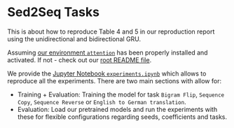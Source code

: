 # Sed2Seq Tasks

This is about how to reproduce Table 4 and 5 in our reproduction report using the unidirectional and bidirectional GRU.

Assuming [our environment `attention`](../../../env.yml) has been properly installed and activated. If not - check out our [root README file](../../../README.md).

We provide the [Jupyter Notebook `experiments.ipynb`](experiments.ipynb) which allows to reproduce all the experiments.
There are two main sections with allow for:

- Training + Evaluation: Training the model for task `Bigram Flip`, `Sequence Copy`, `Sequence Reverse` or `English to German translation`.
- Evaluation: Load our pretrained models and run the experiments with these for flexible configurations regarding seeds, coefficients and tasks.